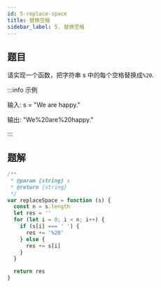 ```yaml
---
id: 5-replace-space
title: 替换空格
sidebar_label: 5. 替换空格
---
```


## 题目

请实现一个函数，把字符串 s 中的每个空格替换成`%20`.

:::info 示例

输入: s = "We are happy."

输出: "We%20are%20happy."

:::

## 题解

```ts
/**
 * @param {string} s
 * @return {string}
 */
var replaceSpace = function (s) {
  const n = s.length
  let res = ''
  for (let i = 0; i < n; i++) {
    if (s[i] === ' ') {
      res += '%20'
    } else {
      res += s[i]
    }
  }

  return res
}
```
